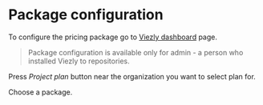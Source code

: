 # Package configuration

To configure the pricing package go to [Viezly dashboard](https://viezly.com/dashboard) page.

> Package configuration is available only for admin - a person who installed Viezly to repositories.

Press *Project plan* button near the organization you want to select plan for.

Choose a package.
